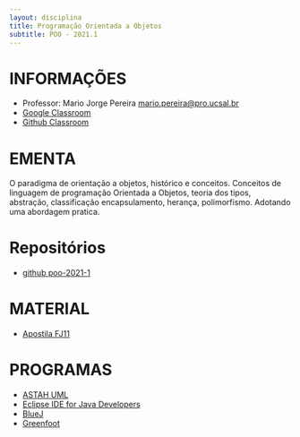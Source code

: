 ```yaml
---
layout: disciplina
title: Programação Orientada a Objetos
subtitle: POO - 2021.1
---
```


# INFORMAÇÕES

- Professor: Mario Jorge Pereira <mario.pereira@pro.ucsal.br>
- [Google Classroom](https://classroom.google.com/)
- [Github Classroom](https://classroom.github.com/)

# EMENTA
O paradigma de orientação a objetos, histórico e conceitos. Conceitos de linguagem de programação Orientada a Objetos, teoria dos tipos, abstração, classificação encapsulamento, herança, polimorfismo. Adotando uma abordagem pratica.

# Repositórios
- [github poo-2021-1](https://github.com/mariojp/poo-2021-1)

# MATERIAL
- [Apostila FJ11 ](https://www.caelum.com.br/apostila/apostila-java-orientacao-objetos.pdf)


# PROGRAMAS
- [ASTAH UML](https://astah.net/products/free-student-license/)
- [Eclipse IDE for Java Developers](https://www.eclipse.org/)
- [BlueJ](https://bluej.org/)
- [Greenfoot](https://www.greenfoot.org/)

